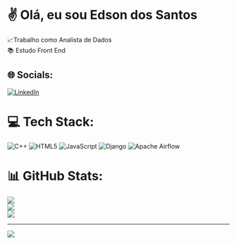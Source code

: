 # ✌ Olá, eu sou Edson dos Santos
📈Trabalho como Analista de Dados<br>📚 Estudo Front End


## 🌐 Socials:
[![LinkedIn](https://img.shields.io/badge/LinkedIn-%230077B5.svg?logo=linkedin&logoColor=white)](https://linkedin.com/in/www.linkedin.com/in/edsonsantos86) 

# 💻 Tech Stack:
![C++](https://img.shields.io/badge/c++-%2300599C.svg?style=for-the-badge&logo=c%2B%2B&logoColor=white) ![HTML5](https://img.shields.io/badge/html5-%23E34F26.svg?style=for-the-badge&logo=html5&logoColor=white) ![JavaScript](https://img.shields.io/badge/javascript-%23323330.svg?style=for-the-badge&logo=javascript&logoColor=%23F7DF1E) ![Django](https://img.shields.io/badge/django-%23092E20.svg?style=for-the-badge&logo=django&logoColor=white) ![Apache Airflow](https://img.shields.io/badge/Apache%20Airflow-017CEE?style=for-the-badge&logo=Apache%20Airflow&logoColor=white)
# 📊 GitHub Stats:
![](https://github-readme-stats.vercel.app/api?username=EdsonSantoos&theme=midnight-purple&hide_border=false&include_all_commits=false&count_private=false)<br/>
![](https://github-readme-streak-stats.herokuapp.com/?user=EdsonSantoos&theme=midnight-purple&hide_border=false)<br/>
![](https://github-readme-stats.vercel.app/api/top-langs/?username=EdsonSantoos&theme=midnight-purple&hide_border=false&include_all_commits=false&count_private=false&layout=compact)

---
[![](https://visitcount.itsvg.in/api?id=EdsonSantoos&icon=0&color=0)](https://visitcount.itsvg.in)

<!-- Proudly created with GPRM ( https://gprm.itsvg.in ) -->
